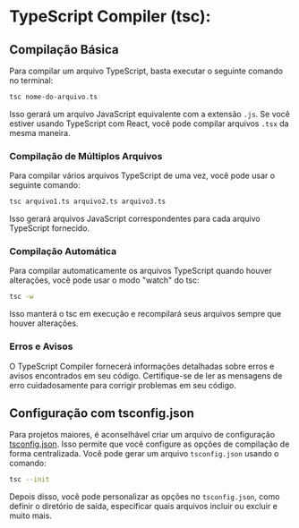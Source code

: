 # TypeScript Compiler (tsc):

## Compilação Básica

Para compilar um arquivo TypeScript, basta executar o seguinte comando no terminal:

```bash
tsc nome-do-arquivo.ts
```

Isso gerará um arquivo JavaScript equivalente com a extensão `.js`. Se você estiver usando TypeScript com React, você pode compilar arquivos `.tsx` da mesma maneira.

### Compilação de Múltiplos Arquivos

Para compilar vários arquivos TypeScript de uma vez, você pode usar o seguinte comando:

```bash
tsc arquivo1.ts arquivo2.ts arquivo3.ts
```

Isso gerará arquivos JavaScript correspondentes para cada arquivo TypeScript fornecido.

### Compilação Automática
Para compilar automaticamente os arquivos TypeScript quando houver alterações, você pode usar o modo "watch" do tsc:

```bash
tsc -w
```

Isso manterá o tsc em execução e recompilará seus arquivos sempre que houver alterações.

### Erros e Avisos
O TypeScript Compiler fornecerá informações detalhadas sobre erros e avisos encontrados em seu código. Certifique-se de ler as mensagens de erro cuidadosamente para corrigir problemas em seu código.

## Configuração com tsconfig.json

Para projetos maiores, é aconselhável criar um arquivo de configuração [tsconfig.json](./tsconfig.md). Isso permite que você configure as opções de compilação de forma centralizada. Você pode gerar um arquivo `tsconfig.json` usando o comando:

```bash
tsc --init
```

Depois disso, você pode personalizar as opções no `tsconfig.json`, como definir o diretório de saída, especificar quais arquivos incluir ou excluir e muito mais.

